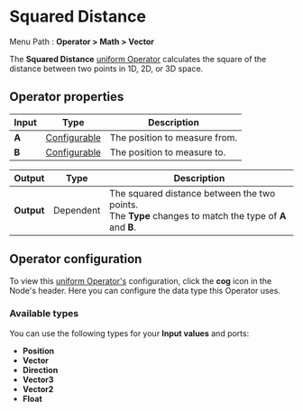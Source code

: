 # Squared Distance

Menu Path : **Operator > Math > Vector**

The **Squared Distance** [uniform Operator](Operators.md#uniform-operators) calculates the square of the distance between two points in 1D, 2D, or 3D space.

## Operator properties

| **Input** | **Type**                                | **Description**               |
| --------- | --------------------------------------- | ----------------------------- |
| **A**     | [Configurable](#operator-configuration) | The position to measure from. |
| **B**     | [Configurable](#operator-configuration) | The position to measure to.   |

| **Output** | **Type**  | **Description**                                              |
| ---------- | --------- | ------------------------------------------------------------ |
| **Output** | Dependent | The squared distance between the two points.<br/>The **Type** changes to match the type of **A** and **B**. |

## Operator configuration

To view this [uniform Operator's](Operators.md#uniform-operators) configuration, click the **cog** icon in the Node's header. Here you can configure the data type this Operator uses.

### Available types

You can use the following types for your **Input values** and ports:

- **Position**
- **Vector**
- **Direction**
- **Vector3**
- **Vector2**
- **Float**